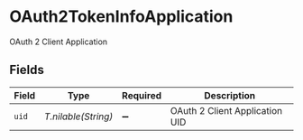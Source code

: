 # OAuth2TokenInfoApplication

OAuth 2 Client Application


## Fields

| Field                          | Type                           | Required                       | Description                    |
| ------------------------------ | ------------------------------ | ------------------------------ | ------------------------------ |
| `uid`                          | *T.nilable(String)*            | :heavy_minus_sign:             | OAuth 2 Client Application UID |
